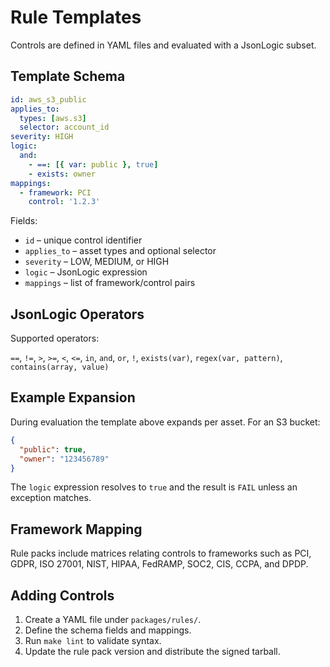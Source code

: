 # Rule Templates

Controls are defined in YAML files and evaluated with a JsonLogic subset.

## Template Schema

```yaml
id: aws_s3_public
applies_to:
  types: [aws.s3]
  selector: account_id
severity: HIGH
logic:
  and:
    - ==: [{ var: public }, true]
    - exists: owner
mappings:
  - framework: PCI
    control: '1.2.3'
```

Fields:

- `id` – unique control identifier
- `applies_to` – asset types and optional selector
- `severity` – LOW, MEDIUM, or HIGH
- `logic` – JsonLogic expression
- `mappings` – list of framework/control pairs

## JsonLogic Operators

Supported operators:

`==`, `!=`, `>`, `>=`, `<`, `<=`, `in`, `and`, `or`, `!`, `exists(var)`, `regex(var, pattern)`, `contains(array, value)`

## Example Expansion

During evaluation the template above expands per asset. For an S3 bucket:

```json
{
  "public": true,
  "owner": "123456789"
}
```

The `logic` expression resolves to `true` and the result is `FAIL` unless an exception matches.

## Framework Mapping

Rule packs include matrices relating controls to frameworks such as PCI, GDPR, ISO 27001, NIST, HIPAA, FedRAMP, SOC2, CIS, CCPA, and DPDP.

## Adding Controls

1. Create a YAML file under `packages/rules/`.
2. Define the schema fields and mappings.
3. Run `make lint` to validate syntax.
4. Update the rule pack version and distribute the signed tarball.
